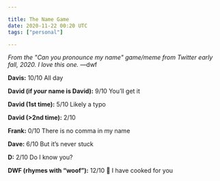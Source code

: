 ```yaml
---

title: The Name Game
date: 2020-11-22 00:20 UTC
tags: ["personal"]

---
```


_From the "Can you pronounce my name" game/meme from Twitter early fall, 2020. I love this one._ &mdash;dwf 

__Davis:__ 10/10 All day

__David (if _your_ name is David):__  9/10 You’ll get it

__David (1st time):__ 5/10 Likely a typo

__David (>2nd time):__ 2/10

__Frank:__ 0/10 There is no comma in my name

__Dave:__ 6/10 But it’s never stuck

__D:__  2/10 Do I know you?

__DWF (rhymes with “woof”):__ 12/10 💪 I have cooked for you
